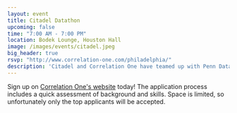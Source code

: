 ```yaml
---
layout: event
title: Citadel Datathon
upcoming: false
time: "7:00 AM - 7:00 PM"
location: Bodek Lounge, Houston Hall
image: /images/events/citadel.jpeg
big_header: true
rsvp: "http://www.correlation-one.com/philadelphia/"
description: 'Citadel and Correlation One have teamed up with Penn Data Science Group, Wharton Undergraduate FinTech Group, and Ivy Capital Management to bring a datathon to UPenn with $25,000 in prize money. Winners will have the chance to compete for the Data Open final in November for up to $100,000!'
---
```


Sign up on [Correlation One's website](http://www.correlation-one.com/philadelphia/) today! The application process includes a quick assessment of background and skills. Space is limited, so unfortunately only the top applicants will be accepted.
